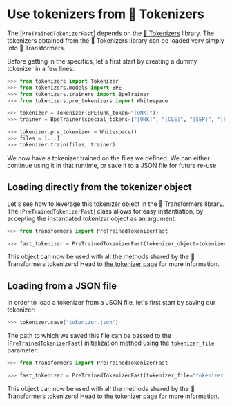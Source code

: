 <!--Copyright 2023 The HuggingFace Team. All rights reserved.

Licensed under the Apache License, Version 2.0 (the "License"); you may not use this file except in compliance with
the License. You may obtain a copy of the License at

http://www.apache.org/licenses/LICENSE-2.0

Unless required by applicable law or agreed to in writing, software distributed under the License is distributed on
an "AS IS" BASIS, WITHOUT WARRANTIES OR CONDITIONS OF ANY KIND, either express or implied. See the License for the
specific language governing permissions and limitations under the License.

⚠️ Note that this file is in Markdown but contain specific syntax for our doc-builder (similar to MDX) that may not be
rendered properly in your Markdown viewer.

-->

# Use tokenizers from 🤗 Tokenizers

The [`PreTrainedTokenizerFast`] depends on the [🤗 Tokenizers](https://huggingface.co/docs/tokenizers) library. The tokenizers obtained from the 🤗 Tokenizers library can be
loaded very simply into 🤗 Transformers.

Before getting in the specifics, let's first start by creating a dummy tokenizer in a few lines:

```python
>>> from tokenizers import Tokenizer
>>> from tokenizers.models import BPE
>>> from tokenizers.trainers import BpeTrainer
>>> from tokenizers.pre_tokenizers import Whitespace

>>> tokenizer = Tokenizer(BPE(unk_token="[UNK]"))
>>> trainer = BpeTrainer(special_tokens=["[UNK]", "[CLS]", "[SEP]", "[PAD]", "[MASK]"])

>>> tokenizer.pre_tokenizer = Whitespace()
>>> files = [...]
>>> tokenizer.train(files, trainer)
```

We now have a tokenizer trained on the files we defined. We can either continue using it in that runtime, or save it to
a JSON file for future re-use.

## Loading directly from the tokenizer object

Let's see how to leverage this tokenizer object in the 🤗 Transformers library. The
[`PreTrainedTokenizerFast`] class allows for easy instantiation, by accepting the instantiated
*tokenizer* object as an argument:

```python
>>> from transformers import PreTrainedTokenizerFast

>>> fast_tokenizer = PreTrainedTokenizerFast(tokenizer_object=tokenizer)
```

This object can now be used with all the methods shared by the 🤗 Transformers tokenizers! Head to [the tokenizer
page](main_classes/tokenizer) for more information.

## Loading from a JSON file

In order to load a tokenizer from a JSON file, let's first start by saving our tokenizer:

```python
>>> tokenizer.save("tokenizer.json")
```

The path to which we saved this file can be passed to the [`PreTrainedTokenizerFast`] initialization
method using the `tokenizer_file` parameter:

```python
>>> from transformers import PreTrainedTokenizerFast

>>> fast_tokenizer = PreTrainedTokenizerFast(tokenizer_file="tokenizer.json")
```

This object can now be used with all the methods shared by the 🤗 Transformers tokenizers! Head to [the tokenizer
page](main_classes/tokenizer) for more information.

